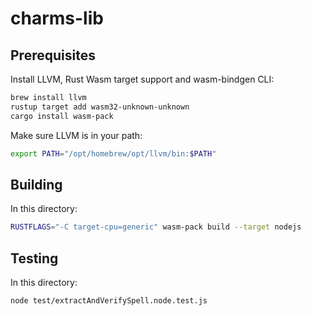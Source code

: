 # charms-lib

## Prerequisites

Install LLVM, Rust Wasm target support and wasm-bindgen CLI:

```sh
brew install llvm
rustup target add wasm32-unknown-unknown
cargo install wasm-pack
```

Make sure LLVM is in your path:

```sh
export PATH="/opt/homebrew/opt/llvm/bin:$PATH"
```

## Building

In this directory:

```sh
RUSTFLAGS="-C target-cpu=generic" wasm-pack build --target nodejs
```

## Testing

In this directory:

```sh
node test/extractAndVerifySpell.node.test.js
```
